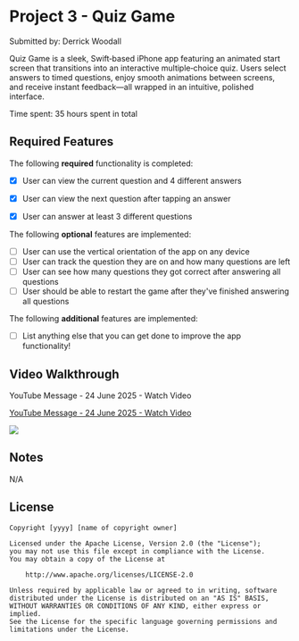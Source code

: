 # Project 3 - Quiz Game

Submitted by: Derrick Woodall

Quiz Game is a sleek, Swift‑based iPhone app featuring an animated start screen that transitions into an interactive multiple‑choice quiz. Users select answers to timed questions, enjoy smooth animations between screens, and receive instant feedback—all wrapped in an intuitive, polished interface.

Time spent: 35 hours spent in total

## Required Features

The following **required** functionality is completed:

- [X] User can view the current question and 4 different answers
- [X] User can view the next question after tapping an answer
- [X] User can answer at least 3 different questions


The following **optional** features are implemented:

- [ ] User can use the vertical orientation of the app on any device
- [ ] User can track the question they are on and how many questions are left
- [ ] User can see how many questions they got correct after answering all questions
- [ ] User should be able to restart the game after they've finished answering all questions

The following **additional** features are implemented:

- [ ] List anything else that you can get done to improve the app functionality!

## Video Walkthrough
YouTube Message - 24 June 2025 - Watch Video
<div>
    <a href="https://youtu.be/7JKGYAQpppE">
      <p>YouTube Message - 24 June 2025 - Watch Video</p>
    </a>
    <a href="https://youtu.be/7JKGYAQpppE">
      <img style="max-width:300px;" src="ios101-project3-Trivia-My-Walkthrough.gif">
    </a>
  </div>

## Notes

N/A

## License

    Copyright [yyyy] [name of copyright owner]

    Licensed under the Apache License, Version 2.0 (the "License");
    you may not use this file except in compliance with the License.
    You may obtain a copy of the License at

        http://www.apache.org/licenses/LICENSE-2.0

    Unless required by applicable law or agreed to in writing, software
    distributed under the License is distributed on an "AS IS" BASIS,
    WITHOUT WARRANTIES OR CONDITIONS OF ANY KIND, either express or implied.
    See the License for the specific language governing permissions and
    limitations under the License.
